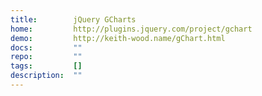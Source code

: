 ```yaml
---
title:        jQuery GCharts
home:         http://plugins.jquery.com/project/gchart
demo:         http://keith-wood.name/gChart.html
docs:         ""
repo:         ""
tags:         []
description:  ""
---
```


